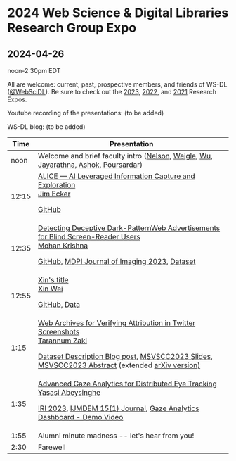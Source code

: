 # 2024 Web Science &amp; Digital Libraries Research Group Expo
## 2024-04-26

noon-2:30pm EDT

All are welcome: current, past, prospective members, and friends of WS-DL ([@WebSciDL](https://twitter.com/WebSciDL)).  Be sure to check out the [2023](https://github.com/oduwsdl/2023-research-expo/), [2022](https://github.com/oduwsdl/2022-research-expo/), and [2021](https://github.com/oduwsdl/2021-research-expo/) Research Expos.

Youtube recording of the presentations: (to be added)

WS-DL blog: (to be added)

| Time  | Presentation |
| --- | --- |
| noon  | Welcome and brief faculty intro ([Nelson](https://twitter.com/phonedude_mln), [Weigle](https://twitter.com/weiglemc), [Wu](https://twitter.com/fanchyna), [Jayarathna](https://twitter.com/openmaze), [Ashok](https://twitter.com/VikasGAshok1), [Poursardar](https://twitter.com/Faryane))  |
| 12:15  | [ALICE — AI Leveraged Information Capture and Exploration](https://docs.google.com/presentation/d/1NgJq16MmzoTfPnTgwCI4w7HJV9jU3HEF/edit?usp=sharing&ouid=106166204448440523954&rtpof=true&sd=true) <br>[Jim Ecker](https://twitter.com/jimmy_ecker) <p> [GitHub](https://github.com/jim-ecker/ALICE) |
| 12:35 | [Detecting Deceptive Dark-PatternWeb Advertisements for Blind Screen-Reader Users](https://docs.google.com/presentation/d/1XfVJGs1SSoZUtpE6p-LQ1Ng-zoTEmNHO/edit?usp=sharing&ouid=102850385799410353879&rtpof=true&sd=true) <br> [Mohan Krishna](https://twitter.com/mk344567) <p> [GitHub](https://github.com/anonymous66716671/Deceptive-Content/), [MDPI Journal of Imaging 2023](https://doi.org/10.3390/jimaging9110239), [Dataset](https://drive.google.com/drive/folders/1UemGmaBLcZ9SWHY0m28Krnc6eyn6OdlV) |
| 12:55 | [Xin's title](https://docs.google.com/presentation/d/15WnVNLgtGiipEsaYhD_ICy4fe4D1YkYmuY4yj4LQ8zk/edit) <br> [Xin Wei](https://twitter.com/Xin9Xin) <p> [GitHub](https://github.com/lamps-lab/ETDMiner/tree/master/etd_crf), [Data](https://drive.google.com/drive/folders/1y6cADt2JJvNA10wnmlGBeMBJJrrBo6RV) |
| 1:15 | [Web Archives for Verifying Attribution in Twitter Screenshots](https://docs.google.com/presentation/d/1WxOPVIINovdPL-OSLXKzNxhscKydlK_W/edit?usp=sharing&ouid=102755940554363109843&rtpof=true&sd=true) <br> [Tarannum Zaki](https://twitter.com/tarannum_zaki) <p> [Dataset Description Blog post](https://ws-dl.blogspot.com/2022/12/2022-12-12-disinformation-spread-on.html), [MSVSCC2023 Slides](https://www.slideshare.net/TARANNUMZAKI1/extracting-information-from-twitter-screenshots), [MSVSCC2023 Abstract](https://digitalcommons.odu.edu/cgi/viewcontent.cgi?article=1029&context=msvcapstone) (extended [arXiv version)](https://arxiv.org/abs/2306.08236) |
| 1:35 | [Advanced Gaze Analytics for Distributed Eye Tracking](https://docs.google.com/presentation/d/1LSfuMnIQW6DhowBCRUKlsOEeYtpOCWmAnjFJLvgbdGM/edit?usp=sharing) <br> [Yasasi Abeysinghe](https://twitter.com/Yasasi_Abey) <p> [IRI 2023](https://doi.org/10.1109/IRI58017.2023.00031), [IJMDEM 15(1) Journal](http://doi.org/10.4018/IJMDEM.341792), [Gaze Analytics Dashboard - Demo Video](https://youtu.be/20LzU9NmF4o) |
| 1:55 | Alumni minute madness -- let's hear from you! |
| 2:30 | Farewell | 






